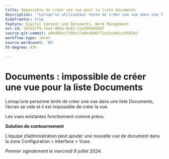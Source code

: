 ```yaml
---
title: Impossible de créer une vue pour la liste Documents
description: '"Lorsqu’un utilisateur tente de créer une vue dans une liste Documents, l’écran devient vide et l’utilisateur ne peut pas créer la vue.  »'
hidefromtoc: true
feature: Digital Content and Documents, Work Management
exl-id: 19fe57f9-fea3-48da-8c82-51e2991958d7
source-git-commit: a04d80ecff08c17a0e4006f71e23c841c20581b1
workflow-type: tm+mt
source-wordcount: '85'
ht-degree: 63%

---
```


# Documents : impossible de créer une vue pour la liste Documents

Lorsqu’une personne tente de créer une vue dans une liste Documents, l’écran se vide et il est impossible de créer la vue.

Les vues existantes fonctionnent comme prévu.

**Solution de contournement**

L’équipe d’administration peut ajouter une nouvelle vue de document dans la zone Configuration > Interface > Vues.

_Premier signalement le mercredi 9 juillet 2024._
